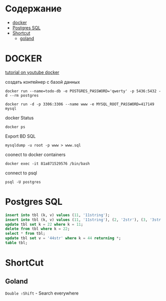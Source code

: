# Содержание
- [docker](#docker)
- [Postgres SQL](#postgres-sql)
- [Shortcut](#shortcut)
  - [goland](#goland)


# DOCKER
[tutorial on youtube docker](https://www.youtube.com/watch?v=3c-iBn73dDE)

создать контейнер с базой данных
```shell
docker run --name=todo-db -e POSTGRES_PASSWORD='qwerty' -p 5436:5432 -d --rm postgres
```
```shell
docker run -d -p 3306:3306 --name www -e MYSQL_ROOT_PASSWORD=417149 mysql
```
docker Status
```shell
docker ps
```
Export BD SQL
```shell
mysqldump -u root -p www > www.sql
```
coonect to docker containers
```shell
docker exec -it 81a871529576 /bin/bash
```
connect to psql
```shell
psql -U postgres
```


# Postgres SQL

```sql
insert into tbl (k, v) values (11, '11string');
insert into tbl (k, v) values (11, '11string'), (2, '2str'), (3, '3str');
update tbl set k = 22 where k = 11;
delete from tbl where k = 22;
select * from tbl;
update tbl set v = '44str' where k = 44 returning *;
table tbl;
```


# ShortCut
## Goland
`Double ⇧Shift` - Search everywhere
